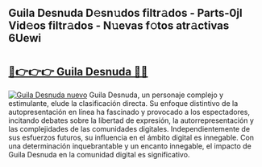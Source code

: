 ## Guila Desnuda D𝚎sn𝚞dos filtr𝚊dos - Parts-0jI Vid𝚎os filtr𝚊dos - N𝚞evas f𝚘tos atr𝚊ctivas 6Uewi

# <h2><a href="http://mb4et4h.tromn.icu/?c=Guila+Desnuda">🔗👉👉👉 Guila Desnuda 🔗🔗</a></h2>

[![Guila Desnuda nuevo](https://i.imgur.com/pEAQMta.gif)](http://mb4et4h.tromn.icu/?c=Guila+Desnuda)
Guila Desnuda, un personaje complejo y estimulante, elude la clasificación directa. Su enfoque distintivo de la autopresentación en línea ha fascinado y provocado a los espectadores, incitando debates sobre la libertad de expresión, la autorrepresentación y las complejidades de las comunidades digitales. Independientemente de sus esfuerzos futuros, su influencia en el ámbito digital es innegable. Con una determinación inquebrantable y un encanto innegable, el impacto de Guila Desnuda en la comunidad digital es significativo.
